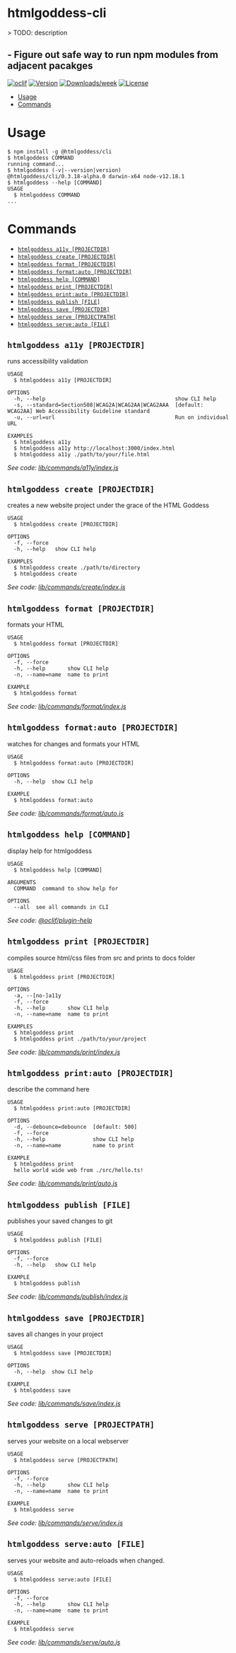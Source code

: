 htmlgoddess-cli
===============

&gt; TODO: description
## - Figure out safe way to run npm modules from adjacent pacakges


[![oclif](https://img.shields.io/badge/cli-oclif-brightgreen.svg)](https://oclif.io)
[![Version](https://img.shields.io/npm/v/htmlgoddess-cli.svg)](https://npmjs.org/package/htmlgoddess-cli)
[![Downloads/week](https://img.shields.io/npm/dw/htmlgoddess-cli.svg)](https://npmjs.org/package/htmlgoddess-cli)
[![License](https://img.shields.io/npm/l/htmlgoddess-cli.svg)](https://github.com/jonascript/htmlgoddess-cli/blob/master/package.json)

<!-- toc -->
* [Usage](#usage)
* [Commands](#commands)
<!-- tocstop -->
# Usage
<!-- usage -->
```sh-session
$ npm install -g @htmlgoddess/cli
$ htmlgoddess COMMAND
running command...
$ htmlgoddess (-v|--version|version)
@htmlgoddess/cli/0.3.18-alpha.0 darwin-x64 node-v12.18.1
$ htmlgoddess --help [COMMAND]
USAGE
  $ htmlgoddess COMMAND
...
```
<!-- usagestop -->
# Commands
<!-- commands -->
* [`htmlgoddess a11y [PROJECTDIR]`](#htmlgoddess-a11y-projectdir)
* [`htmlgoddess create [PROJECTDIR]`](#htmlgoddess-create-projectdir)
* [`htmlgoddess format [PROJECTDIR]`](#htmlgoddess-format-projectdir)
* [`htmlgoddess format:auto [PROJECTDIR]`](#htmlgoddess-formatauto-projectdir)
* [`htmlgoddess help [COMMAND]`](#htmlgoddess-help-command)
* [`htmlgoddess print [PROJECTDIR]`](#htmlgoddess-print-projectdir)
* [`htmlgoddess print:auto [PROJECTDIR]`](#htmlgoddess-printauto-projectdir)
* [`htmlgoddess publish [FILE]`](#htmlgoddess-publish-file)
* [`htmlgoddess save [PROJECTDIR]`](#htmlgoddess-save-projectdir)
* [`htmlgoddess serve [PROJECTPATH]`](#htmlgoddess-serve-projectpath)
* [`htmlgoddess serve:auto [FILE]`](#htmlgoddess-serveauto-file)

## `htmlgoddess a11y [PROJECTDIR]`

runs accessibility validation

```
USAGE
  $ htmlgoddess a11y [PROJECTDIR]

OPTIONS
  -h, --help                                         show CLI help
  -s, --standard=Section508|WCAG2A|WCAG2AA|WCAG2AAA  [default: WCAG2AA] Web Accessibility Guideline standard
  -u, --url=url                                      Run on individual URL

EXAMPLES
  $ htmlgoddess a11y
  $ htmlgoddess a11y http://localhost:3000/index.html
  $ htmlgoddess a11y ./path/to/your/file.html
```

_See code: [lib/commands/a11y/index.js](https://github.com/jonascript/htmlgoddess/blob/v0.3.18-alpha.0/lib/commands/a11y/index.js)_

## `htmlgoddess create [PROJECTDIR]`

creates a new website project under the grace of the HTML Goddess

```
USAGE
  $ htmlgoddess create [PROJECTDIR]

OPTIONS
  -f, --force
  -h, --help   show CLI help

EXAMPLES
  $ htmlgoddess create ./path/to/directory
  $ htmlgoddess create
```

_See code: [lib/commands/create/index.js](https://github.com/jonascript/htmlgoddess/blob/v0.3.18-alpha.0/lib/commands/create/index.js)_

## `htmlgoddess format [PROJECTDIR]`

formats your HTML

```
USAGE
  $ htmlgoddess format [PROJECTDIR]

OPTIONS
  -f, --force
  -h, --help       show CLI help
  -n, --name=name  name to print

EXAMPLE
  $ htmlgoddess format
```

_See code: [lib/commands/format/index.js](https://github.com/jonascript/htmlgoddess/blob/v0.3.18-alpha.0/lib/commands/format/index.js)_

## `htmlgoddess format:auto [PROJECTDIR]`

watches for changes and formats your HTML

```
USAGE
  $ htmlgoddess format:auto [PROJECTDIR]

OPTIONS
  -h, --help  show CLI help

EXAMPLE
  $ htmlgoddess format:auto
```

_See code: [lib/commands/format/auto.js](https://github.com/jonascript/htmlgoddess/blob/v0.3.18-alpha.0/lib/commands/format/auto.js)_

## `htmlgoddess help [COMMAND]`

display help for htmlgoddess

```
USAGE
  $ htmlgoddess help [COMMAND]

ARGUMENTS
  COMMAND  command to show help for

OPTIONS
  --all  see all commands in CLI
```

_See code: [@oclif/plugin-help](https://github.com/oclif/plugin-help/blob/v3.1.0/src/commands/help.ts)_

## `htmlgoddess print [PROJECTDIR]`

compiles source html/css files from src and prints to docs folder

```
USAGE
  $ htmlgoddess print [PROJECTDIR]

OPTIONS
  -a, --[no-]a11y
  -f, --force
  -h, --help       show CLI help
  -n, --name=name  name to print

EXAMPLES
  $ htmlgoddess print
  $ htmlgoddess print ./path/to/your/project
```

_See code: [lib/commands/print/index.js](https://github.com/jonascript/htmlgoddess/blob/v0.3.18-alpha.0/lib/commands/print/index.js)_

## `htmlgoddess print:auto [PROJECTDIR]`

describe the command here

```
USAGE
  $ htmlgoddess print:auto [PROJECTDIR]

OPTIONS
  -d, --debounce=debounce  [default: 500]
  -f, --force
  -h, --help               show CLI help
  -n, --name=name          name to print

EXAMPLE
  $ htmlgoddess print
  hello world wide web from ./src/hello.ts!
```

_See code: [lib/commands/print/auto.js](https://github.com/jonascript/htmlgoddess/blob/v0.3.18-alpha.0/lib/commands/print/auto.js)_

## `htmlgoddess publish [FILE]`

publishes your saved changes to git

```
USAGE
  $ htmlgoddess publish [FILE]

OPTIONS
  -f, --force
  -h, --help   show CLI help

EXAMPLE
  $ htmlgoddess publish
```

_See code: [lib/commands/publish/index.js](https://github.com/jonascript/htmlgoddess/blob/v0.3.18-alpha.0/lib/commands/publish/index.js)_

## `htmlgoddess save [PROJECTDIR]`

saves all changes in your project

```
USAGE
  $ htmlgoddess save [PROJECTDIR]

OPTIONS
  -h, --help  show CLI help

EXAMPLE
  $ htmlgoddess save
```

_See code: [lib/commands/save/index.js](https://github.com/jonascript/htmlgoddess/blob/v0.3.18-alpha.0/lib/commands/save/index.js)_

## `htmlgoddess serve [PROJECTPATH]`

serves your website on a local webserver

```
USAGE
  $ htmlgoddess serve [PROJECTPATH]

OPTIONS
  -f, --force
  -h, --help       show CLI help
  -n, --name=name  name to print

EXAMPLE
  $ htmlgoddess serve
```

_See code: [lib/commands/serve/index.js](https://github.com/jonascript/htmlgoddess/blob/v0.3.18-alpha.0/lib/commands/serve/index.js)_

## `htmlgoddess serve:auto [FILE]`

serves your website and auto-reloads when changed.

```
USAGE
  $ htmlgoddess serve:auto [FILE]

OPTIONS
  -f, --force
  -h, --help       show CLI help
  -n, --name=name  name to print

EXAMPLE
  $ htmlgoddess serve
```

_See code: [lib/commands/serve/auto.js](https://github.com/jonascript/htmlgoddess/blob/v0.3.18-alpha.0/lib/commands/serve/auto.js)_
<!-- commandsstop -->
